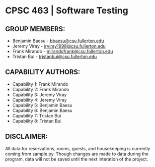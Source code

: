 # CPSC 463 | Software Testing

## GROUP MEMBERS:
- Benjamin Baesu - bbaesu@csu.fullerton.edu
- Jeremy Viray - jrviray1998@csu.fullerton.edu
- Frank Mirando - mirandofrank@csu.fullerton.edu
- Tristan Bui - tristanbui@csu.fullerton.edu

## CAPABILITY AUTHORS:
- Capability 1: Frank Mirando
- Capability 2: Frank Mirando
- Capability 3: Jeremy Viray
- Capability 4: Jeremy Viray
- Capability 5: Benjamin Baesu
- Capability 6: Benjamin Baesu
- Capability 7: Tristan Bui
- Capability 8: Tristan Bui

## DISCLAIMER:
All data for reservations, rooms, guests, and housekeeping is currently coming from sample.py. Though changes are made to data during the program, data will not be saved until the next interation of the project. 
